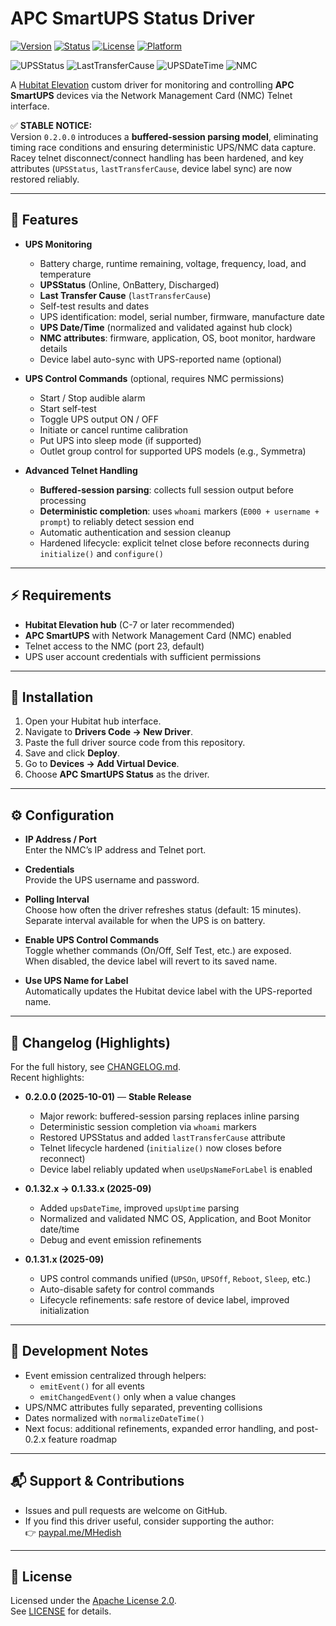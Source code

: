 # APC SmartUPS Status Driver

[![Version](https://img.shields.io/badge/version-0.2.0.0-blue.svg)](./CHANGELOG.md)
[![Status](https://img.shields.io/badge/release-STABLE-brightgreen.svg)](./CHANGELOG.md)
[![License](https://img.shields.io/badge/license-Apache%202.0-green.svg)](./LICENSE)
[![Platform](https://img.shields.io/badge/platform-Hubitat-lightgrey.svg)](https://hubitat.com/)

![UPSStatus](https://img.shields.io/badge/UPSStatus-Online-brightgreen.svg)
![LastTransferCause](https://img.shields.io/badge/Last%20Transfer-Captured-blue.svg)
![UPSDateTime](https://img.shields.io/badge/UPS%20DateTime-Synced-lightblue.svg)
![NMC](https://img.shields.io/badge/NMC-Attributes%20Captured-orange.svg)

A [Hubitat Elevation](https://hubitat.com/) custom driver for monitoring and controlling **APC SmartUPS** devices via the Network Management Card (NMC) Telnet interface.

✅ **STABLE NOTICE:**  
Version `0.2.0.0` introduces a **buffered-session parsing model**, eliminating timing race conditions and ensuring deterministic UPS/NMC data capture.  
Racey telnet disconnect/connect handling has been hardened, and key attributes (`UPSStatus`, `lastTransferCause`, device label sync) are now restored reliably.

---

## 📌 Features

- **UPS Monitoring**
  - Battery charge, runtime remaining, voltage, frequency, load, and temperature
  - **UPSStatus** (Online, OnBattery, Discharged)
  - **Last Transfer Cause** (`lastTransferCause`)
  - Self-test results and dates
  - UPS identification: model, serial number, firmware, manufacture date
  - **UPS Date/Time** (normalized and validated against hub clock)
  - **NMC attributes**: firmware, application, OS, boot monitor, hardware details
  - Device label auto-sync with UPS-reported name (optional)

- **UPS Control Commands** (optional, requires NMC permissions)
  - Start / Stop audible alarm
  - Start self-test
  - Toggle UPS output ON / OFF
  - Initiate or cancel runtime calibration
  - Put UPS into sleep mode (if supported)
  - Outlet group control for supported UPS models (e.g., Symmetra)

- **Advanced Telnet Handling**
  - **Buffered-session parsing**: collects full session output before processing  
  - **Deterministic completion**: uses `whoami` markers (`E000 + username + prompt`) to reliably detect session end  
  - Automatic authentication and session cleanup  
  - Hardened lifecycle: explicit telnet close before reconnects during `initialize()` and `configure()`  

---

## ⚡ Requirements

- **Hubitat Elevation hub** (C-7 or later recommended)  
- **APC SmartUPS** with Network Management Card (NMC) enabled  
- Telnet access to the NMC (port 23, default)  
- UPS user account credentials with sufficient permissions  

---

## 🔧 Installation

1. Open your Hubitat hub interface.  
2. Navigate to **Drivers Code → New Driver**.  
3. Paste the full driver source code from this repository.  
4. Save and click **Deploy**.  
5. Go to **Devices → Add Virtual Device**.  
6. Choose **APC SmartUPS Status** as the driver.  

---

## ⚙️ Configuration

- **IP Address / Port**  
  Enter the NMC’s IP address and Telnet port.  

- **Credentials**  
  Provide the UPS username and password.  

- **Polling Interval**  
  Choose how often the driver refreshes status (default: 15 minutes).  
  Separate interval available for when the UPS is on battery.  

- **Enable UPS Control Commands**  
  Toggle whether commands (On/Off, Self Test, etc.) are exposed.  
  When disabled, the device label will revert to its saved name.  

- **Use UPS Name for Label**  
  Automatically updates the Hubitat device label with the UPS-reported name.  

---

## 📜 Changelog (Highlights)

For the full history, see [CHANGELOG.md](./CHANGELOG.md).  
Recent highlights:

- **0.2.0.0 (2025-10-01)** — **Stable Release**  
  - Major rework: buffered-session parsing replaces inline parsing  
  - Deterministic session completion via `whoami` markers  
  - Restored UPSStatus and added `lastTransferCause` attribute  
  - Telnet lifecycle hardened (`initialize()` now closes before reconnect)  
  - Device label reliably updated when `useUpsNameForLabel` is enabled  

- **0.1.32.x → 0.1.33.x (2025-09)**  
  - Added `upsDateTime`, improved `upsUptime` parsing  
  - Normalized and validated NMC OS, Application, and Boot Monitor date/time  
  - Debug and event emission refinements  

- **0.1.31.x (2025-09)**  
  - UPS control commands unified (`UPSOn`, `UPSOff`, `Reboot`, `Sleep`, etc.)  
  - Auto-disable safety for control commands  
  - Lifecycle refinements: safe restore of device label, improved initialization  

---

## 🧪 Development Notes

- Event emission centralized through helpers:  
  - `emitEvent()` for all events  
  - `emitChangedEvent()` only when a value changes  
- UPS/NMC attributes fully separated, preventing collisions  
- Dates normalized with `normalizeDateTime()`  
- Next focus: additional refinements, expanded error handling, and post-0.2.x feature roadmap  

---

## 📬 Support & Contributions

- Issues and pull requests are welcome on GitHub.  
- If you find this driver useful, consider supporting the author:  
  👉 [paypal.me/MHedish](https://paypal.me/MHedish)  

---

## 📄 License

Licensed under the [Apache License 2.0](https://www.apache.org/licenses/LICENSE-2.0).  
See [LICENSE](./LICENSE) for details.
